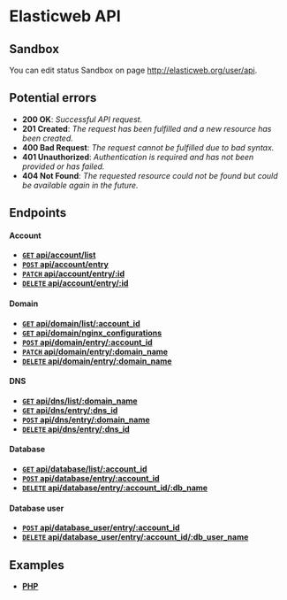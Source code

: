 # Elasticweb API

## Sandbox

You can edit status Sandbox on page http://elasticweb.org/user/api.

## Potential errors

* **200 OK**: _Successful API request._
* **201 Created**: _The request has been fulfilled and a new resource has been created._
* **400 Bad Request**: _The request cannot be fulfilled due to bad syntax._
* **401 Unauthorized**: _Authentication is required and has not been provided or has failed._
* **404 Not Found**: _The requested resource could not be found but could be available again in the future._

## Endpoints

#### Account

- **[<code>GET</code> api/account/list](https://github.com/elasticweb/api/blob/master/endpoints/account/GET_list.md)**
- **[<code>POST</code> api/account/entry](https://github.com/elasticweb/api/blob/master/endpoints/account/POST_entry.md)**
- **[<code>PATCH</code> api/account/entry/:id](https://github.com/elasticweb/api/blob/master/endpoints/account/PATCH_entry.md)**
- **[<code>DELETE</code> api/account/entry/:id](https://github.com/elasticweb/api/blob/master/endpoints/account/DELETE_entry.md)**

#### Domain

- **[<code>GET</code> api/domain/list/:account_id](https://github.com/elasticweb/api/blob/master/endpoints/domain/GET_list.md)**
- **[<code>GET</code> api/domain/nginx_configurations](https://github.com/elasticweb/api/blob/master/endpoints/domain/GET_nginx_configurations.md)**
- **[<code>POST</code> api/domain/entry/:account_id](https://github.com/elasticweb/api/blob/master/endpoints/domain/POST_entry.md)**
- **[<code>PATCH</code> api/domain/entry/:domain_name](https://github.com/elasticweb/api/blob/master/endpoints/domain/PATCH_entry.md)**
- **[<code>DELETE</code> api/domain/entry/:domain_name](https://github.com/elasticweb/api/blob/master/endpoints/domain/DELETE_entry.md)**

#### DNS

- **[<code>GET</code> api/dns/list/:domain_name](https://github.com/elasticweb/api/blob/master/endpoints/dns/GET_list.md)**
- **[<code>GET</code> api/dns/entry/:dns_id](https://github.com/elasticweb/api/blob/master/endpoints/dns/GET_entry.md)**
- **[<code>POST</code> api/dns/entry/:domain_name](https://github.com/elasticweb/api/blob/master/endpoints/dns/POST_entry.md)**
- **[<code>DELETE</code> api/dns/entry/:dns_id](https://github.com/elasticweb/api/blob/master/endpoints/dns/DELETE_entry.md)**

#### Database

- **[<code>GET</code> api/database/list/:account_id](https://github.com/elasticweb/api/blob/master/endpoints/database/GET_list.md)**
- **[<code>POST</code> api/database/entry/:account_id](https://github.com/elasticweb/api/blob/master/endpoints/database/POST_entry.md)**
- **[<code>DELETE</code> api/database/entry/:account_id/:db_name](https://github.com/elasticweb/api/blob/master/endpoints/database/DELETE_entry.md)**

#### Database user

- **[<code>POST</code> api/database_user/entry/:account_id](https://github.com/elasticweb/api/blob/master/endpoints/database_user/POST_entry.md)**
- **[<code>DELETE</code> api/database_user/entry/:account_id/:db_user_name](https://github.com/elasticweb/api/blob/master/endpoints/database_user/DELETE_entry.md)**

## Examples

- **[PHP](https://github.com/elasticweb/api/blob/master/examples/php.md)**
